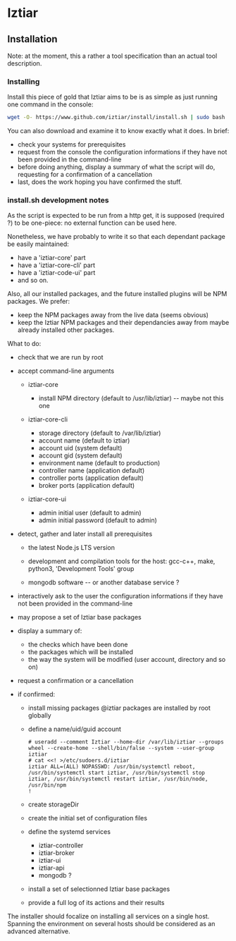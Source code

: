 # Iztiar

## Installation

Note: at the moment, this a rather a tool specification than an actual tool description.

### Installing

Install this piece of gold that Iztiar aims to be is as simple as just running one command in the console:

```bash
wget -O- https://www.github.com/iztiar/install/install.sh | sudo bash
```

You can also download and examine it to know exactly what it does. In brief:

- check your systems for prerequisites
- request from the console the configuration informations if they have not been provided in the command-line
- before doing anything, display a summary of what the script will do, requesting for a confirmation of a cancellation
- last, does the work hoping you have confirmed the stuff.

### install.sh development notes

As the script is expected to be run from a http get, it is supposed (required ?) to be one-piece: no external function can be used here.

Nonetheless, we have probably to write it so that each dependant package be easily maintained:

- have a 'iztiar-core' part
- have a 'iztiar-core-cli' part
- have a 'iztiar-code-ui' part
- and so on.

Also, all our installed packages, and the future installed plugins will be NPM packages. We prefer:

- keep the NPM packages away from the live data (seems obvious)
- keep the Iztiar NPM packages and their dependancies away from maybe already installed other packages.

What to do:

- check that we are run by root
- accept command-line arguments

    - iztiar-core
        - install NPM directory (default to /usr/lib/iztiar) -- maybe not this one

    - iztiar-core-cli
        - storage directory (default to /var/lib/iztiar)
        - account name (default to iztiar)
        - account uid (system default)
        - account gid (system default)
        - environment name (default to production)
        - controller name (application default)
        - controller ports (application default)
        - broker ports (application default)
    - iztiar-core-ui
        - admin initial user (default to admin)
        - admin initial password (default to admin)
- detect, gather and later install all prerequisites
    - the latest Node.js LTS version
    - development and compilation tools for the host: gcc-c++, make, python3, 'Development Tools' group

    - mongodb software -- or another database service ?

- interactively ask to the user the configuration informations if they have not been provided in the command-line
- may propose a set of Iztiar base packages
- display a summary of:
    - the checks which have been done
    - the packages which will be installed
    - the way the system will be modified (user account, directory and so on)
- request a confirmation or a cancellation
- if confirmed:

    - install missing packages
        @iztiar packages are installed by root globally

    - define a name/uid/guid account

        ```shell
        # useradd --comment Iztiar --home-dir /var/lib/iztiar --groups wheel --create-home --shell/bin/false --system --user-group iztiar
        # cat <<! >/etc/sudoers.d/iztiar
        iztiar ALL=(ALL) NOPASSWD: /usr/bin/systemctl reboot, /usr/bin/systemctl start iztiar, /usr/bin/systemctl stop iztiar, /usr/bin/systemctl restart iztiar, /usr/bin/node, /usr/bin/npm
        !
        ```

    - create storageDir
    - create the initial set of configuration files
    - define the systemd services
        - iztiar-controller
        - iztiar-broker
        - iztiar-ui
        - iztiar-api
        - mongodb ?
    - install a set of selectionned Iztiar base packages
    - provide a full log of its actions and their results

The installer should focalize on installing all services on a single host. Spanning the environment on several hosts should be considered as an advanced alternative.
